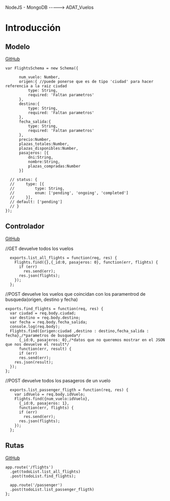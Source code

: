 NodeJS - MongoDB -----> ADAT_Vuelos

# Introducción

## Modelo

[GitHub](https://github.com/SergioRedondoMontes/API_NodeJS_Mongo/blob/master/api/models/todoListModel.js)



    var FlightsSchema = new Schema({

          num_vuelo: Number,
          origen:{ //puede ponerse que es de tipo 'ciudad' para hacer referencia a la raiz ciudad
              type: String,
              required: 'Faltan parametros'
          }, 
          destino:{
              type: String,
              required: 'Faltan parametros'
          },
          fecha_salida:{
              type: String,
              required: 'Faltan parametros'
          },
          precio:Number,
          plazas_totales:Number,
          plazas_disponibles:Number,
          pasajeros: [{
              dni:String,
              nombre:String,
              plazas_compradas:Number
          }]

      // status: {
      //     type: [{
      //         type: String,
      //         enum: ['pending', 'ongoing', 'completed']
      //     }],
      // default: ['pending']
      // }
    });


## Controlador

[GitHub](https://github.com/SergioRedondoMontes/API_NodeJS_Mongo/blob/master/api/controllers/todoListController.js)

//GET devuelve todos los vuelos

      exports.list_all_flights = function(req, res) {
        Flights.find({},{_id:0, pasajeros: 0}, function(err, flights) {
          if (err)
            res.send(err);
          res.json(flights);
        });
      };


//POST devuelve los vuelos que coincidan con los paramentrod de busqueda(origen, destino y fecha)

    exports.find_flights = function(req, res) {
      var ciudad = req.body.ciudad;
      var destino = req.body.destino;
      var fecha = req.body.fecha_salida;
      console.log(req.body);
      Flights.find({origen:ciudad ,destino : destino,fecha_salida : fecha},/*parametros de busqueda*/
          {_id:0, pasajeros: 0},/*datos que no queremos mostrar en el JSON que nos devuelve el result*/
          function(err, result) {
          if (err)
          res.send(err);
        res.json(result);
      });
    };


//POST devuelve todos los pasageros de un vuelo

      exports.list_passenger_fligth = function(req, res) {
        var idVuelo = req.body.idVuelo;
        Flights.find({num_vuelo:idVuelo},
          {_id:0, pasajeros: 1}, 
          function(err, flights) {
          if (err)
            res.send(err);
          res.json(flights);
        });
      };


## Rutas

[GitHub](https://github.com/SergioRedondoMontes/API_NodeJS_Mongo/blob/master/api/routes/todoListRoutes.js)



    app.route('/flights')
      .get(todoList.list_all_flights)
      .post(todoList.find_flights);

      app.route('/passenger')
      .post(todoList.list_passenger_fligth)
    };  

